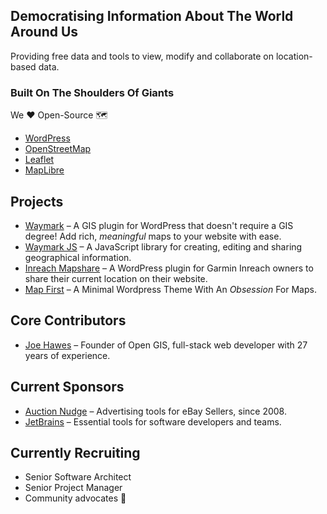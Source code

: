 ## Democratising Information About The World Around Us

Providing free data and tools to view, modify and collaborate on location-based data.

### Built On The Shoulders Of Giants

We ❤️ Open-Source 🗺

- [WordPress](https://www.wordpress.org/)
- [OpenStreetMap](http://www.openstreetmap.org/)
- [Leaflet](https://leafletjs.com/)
- [MapLibre](https://maplibre.org/)

## Projects

- [Waymark](https://github.com/OpenGIS/Waymark) &ndash; A GIS plugin for WordPress that doesn't require a GIS degree! Add rich, _meaningful_ maps to your website with ease.
- [Waymark JS](https://github.com/OpenGIS/Waymark-JS) &ndash; A JavaScript library for creating, editing and sharing geographical information.
- [Inreach Mapshare](https://github.com/OpenGIS/Inreach-Mapshare) &ndash; A WordPress plugin for Garmin Inreach owners to share their current location on their website.
- [Map First](https://github.com/OpenGIS/Map-First) &ndash; A Minimal Wordpress Theme With An _Obsession_ For Maps.

## Core Contributors

- [Joe Hawes](https://github.com/morehawes) &ndash; Founder of Open GIS, full-stack web developer with 27 years of experience.

## Current Sponsors

- [Auction Nudge](https://www.auctionnudge.com/) &ndash; Advertising tools for eBay Sellers, since 2008.
- [JetBrains](https://www.jetbrains.com/) &ndash; Essential tools for software developers and teams.

## Currently Recruiting

- Senior Software Architect
- Senior Project Manager
- Community advocates 💖
